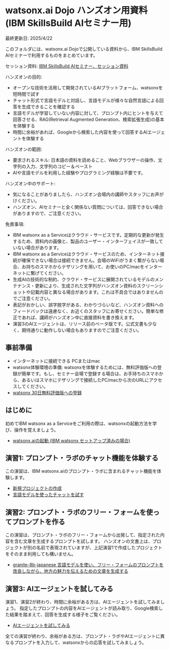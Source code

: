 # watsonx.ai Dojo ハンズオン用資料 (IBM SkillsBuild AIセミナー用) 
最終更新日: 2025/4/22

このフォルダには、watsonx.ai Dojoで公開している資料から、IBM SkillsBuild AIセミナーで利用するものをまとめています。

セッション資料: [IBM SkillsBuild AIセミナー、セッション資料](https://speakerdeck.com/oniak3ibm/ibm-skillsbuild-ai-seminar-handson-intro)

ハンズオンの目的:
* オープンな技術を活用して開発されているAIプラットフォーム、watsonxを短時間で試す
* チャット形式で言語モデルと対話し、言語モデルが様々な自然言語による回答を生成できることを確認する
* 言語モデルが学習していない内容に対して、プロンプト内にヒントを与えて回答させる、RAG(Retrieval Augmented Generation、検索拡張生成)の基本を体験する
* 時間に余裕があれば、Googleから検索した内容を使って回答するAIエージェントを体験する

ハンズオンの範囲:
* 要求されるスキル: 日本語の資料を読めること、Webブラウザーの操作、文字列の入力、文字列のコピー＆ペースト
* AIや言語モデルを利用した経験やプログラミング経験は不要です。

ハンズオン中のサポート:
* 気になることがありましたら、ハンズオン会場内の講師やスタッフにお声がけください。
* ハンズオン、AIセミナーと全く関係ない質問については、回答できない場合がありますので、ご注意ください。

免責事項: 
* IBM watsonx as a Serviceはクラウド・サービスです。定期的な更新が発生するため、資料内の画像と、製品のユーザー・インターフェイスが一致していない場合があります。
* IBM watsonx as a Serviceはクラウド・サービスのため、インターネット接続が確保できない場合は接続できません。会場のWiFiがうまく繋がらない場合、お持ちのスマホからテザリングを用いて、お使いのPC/macをインターネットに繋げてください。
* 生成AIの技術的な制約、クラウド・サービスに展開されているモデルのメンテナンス・更新により、生成された文字列がハンズオン資料のスクリーンショットや記載内容と異なる場合があります。これは不具合ではありませんのでご注意ください。
* 表記がおかしい、誤字脱字がある、わかりづらいなど、ハンズオン資料へのフィードバックは遠慮なく、お近くのスタッフにお寄せください。簡単な修正であれば、講師がハンズオン中に直接資料を書き換えます。
* 演習3のAIエージェントは、リリース前のベータ版です。公式文書も少なく、期待通りに動作しない場合もありますのでご注意ください。

## 事前準備
* インターネットに接続できる PCまたはmac
* watsonx体験環境の準備: watsonxを体験するためには、無料評価版への登録が簡単です。もし、セミナー会場で登録する場合は、お手持ちのスマホから、あるいはスマホにテザリングで接続したPC/macから次のURLにアクセスしてください。
* [watsonx 30日無料評価版への登録](https://jp-tok.dataplatform.cloud.ibm.com/registration/stepone?context=wx&preselect_region=true)

## はじめに
初めてIBM watsonx as a Serviceをご利用の際は、watsonxの起動方法を学び、操作を覚えましょう。
* [watsonx.aiの起動 (IBM watsonx セットアップ済みの場合)](https://github.com/IBM/japan-technology/blob/main/watsonx.ai/dojo/start/readme2.md "Launch watsonx directly")

## 演習1: プロンプト・ラボのチャット機能を体験する
この演習は、IBM watsonx.aiのプロンプト・ラボに含まれるチャット機能を体験します。
* [新規プロジェクトの作成](https://github.com/IBM/japan-technology/blob/main/watsonx.ai/dojo/create-new-project/readme.md "Create New Project")
* [言語モデルを使ったチャットを試す](https://github.com/IBM/japan-technology/blob/main/watsonx.ai/dojo/02/01-chat-with-llm/readme.md "Chat with LLM")

## 演習2: プロンプト・ラボのフリー・フォームを使ってプロンプトを作る
この演習は、プロンプト・ラボのフリー・フォームから出発して、指定された内容を含む文章を生成するプロンプトを試します。
ハンズオンの文書上は、プロジェクトが別の名前で表現されていますが、上記演習1で作成したプロジェクトをそのまま利用しても構いません。
* [granite-8b-japanese 言語モデルを使い、フリー・フォームのプロンプトを改良しながら、地方の魅力を伝えるための文章を生成する](https://github.com/IBM/japan-technology/blob/main/watsonx.ai/dojo/03/01-simple-prompt/readme.md "Prompt Lab - freeform")

## 演習3: AIエージェントを試してみる
演習1、演習2が終わり、時間に余裕がある方は、AIエージェントを試してみましょう。
指定したプロンプトの内容をAIエージェントが読み取り、Google検索した結果を踏まえて、回答を生成する様子をご覧ください。
* [AIエージェントを試してみる](https://github.com/IBM/japan-technology/blob/main/watsonx.ai/dojo/07/readme.md)

全ての演習が終わり、余裕がある方は、プロンプト・ラボやAIエージェントに異なるプロンプトを入力して、watsonxからの応答を試してみましょう。

